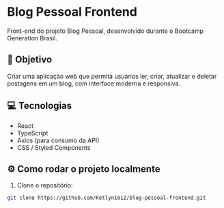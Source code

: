 # Blog Pessoal Frontend

Front-end do projeto Blog Pessoal, desenvolvido durante o Bootcamp Generation Brasil.

## 🚀 Objetivo
Criar uma aplicação web que permita usuários ler, criar, atualizar e deletar postagens em um blog, com interface moderna e responsiva.

## 💻 Tecnologias
- React
- TypeScript
- Axios (para consumo da API)
- CSS / Styled Components

## ⚙️ Como rodar o projeto localmente
1. Clone o repositório:
```bash
git clone https://github.com/Ketlyn1612/blog-pessoal-frontend.git

